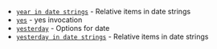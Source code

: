 - [`year in date strings`](https://www.gnu.org/software/coreutils/manual/html_node/Relative-items-in-date-strings.html#index-year-in-date-strings) - Relative items in date strings
- [`yes`](https://www.gnu.org/software/coreutils/manual/html_node/yes-invocation.html#index-yes) - yes invocation
- [`yesterday`](https://www.gnu.org/software/coreutils/manual/html_node/Options-for-date.html#index-yesterday) - Options for date
- [`yesterday in date strings`](https://www.gnu.org/software/coreutils/manual/html_node/Relative-items-in-date-strings.html#index-yesterday-in-date-strings) - Relative items in date strings
